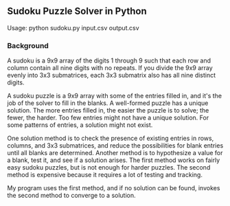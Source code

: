 
## Sudoku Puzzle Solver in Python

Usage: python sudoku.py input.csv output.csv

### Background

A sudoku is a 9x9 array of the digits 1 through 9 such that each row and column contain all nine digits with no repeats. If you divide the 9x9 array evenly into 3x3 submatrices, each 3x3 submatrix also has all nine distinct digits. 

A sudoku puzzle is a 9x9 array with some of the entries filled in, and it's the job of the solver to fill in the blanks. A well-formed puzzle has a unique solution. The more entries filled in, the easier the puzzle is to solve; the fewer, the harder. Too few entries might not have a unique solution. For some patterns of entries, a solution might not exist. 

One solution method is to check the presence of existing entries in rows, columns, and 3x3 submatrices, and reduce the possibilities for blank entries until all blanks are determined. Another method is to hypothesize a value for a blank, test it, and see if a solution arises. The first method works on fairly easy sudoku puzzles, but is not enough for harder puzzles. The second method is expensive because it requires a lot of testing and tracking.

My program uses the first method, and if no solution can be found, invokes the second method to converge to a solution. 




